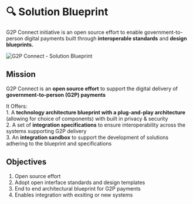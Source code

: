 # 🔍 Solution Blueprint

G2P Connect initiative is an open source effort to enable government-to-person digital payments built through **interoperable standards** and **design blueprints.**



![G2P Connect - Solution Blueprint](.gitbook/assets/solution\_bluerpint.png)

## Mission&#x20;

G2P Connect is an **open source effort** to support the digital delivery of **government-to-person (G2P) payments**

It Offers:\
1\. A **technology architecture blueprint with a plug-and-play architecture** (allowing for choice of components) with built in privacy & security\
2\. A set of **integration specifications** to ensure interoperability across the systems supporting G2P delivery \
3\. An **integration sandbox** to support the development of solutions adhering to the blueprint and specifications

## Objectives

1. Open source effort
2. Adopt open interface standards and design templates
3. End to end architectural blueprint for G2P payments
4. Enables integration with exsiting or new systems
